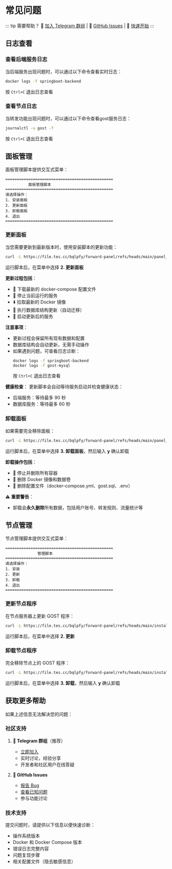 # 常见问题

::: tip 需要帮助？
📱 [加入 Telegram 群组](https://t.me/+wdVDni1fdyI0YzE1) | 🐛 [GitHub Issues](https://github.com/bqlpfy/forward-panel/issues) | 🚀 [快速开始](/getting-started)
:::



## 日志查看

### 查看后端服务日志

当后端服务出现问题时，可以通过以下命令查看实时日志：

```bash
docker logs -f springboot-backend
```

按 `Ctrl+C` 退出日志查看

### 查看节点日志

当转发功能出现问题时，可以通过以下命令查看gost服务日志：

```bash
journalctl -u gost -f
```

按 `Ctrl+C` 退出日志查看

## 面板管理

面板管理脚本提供交互式菜单：
```
===============================================
          面板管理脚本
===============================================
请选择操作：
1. 安装面板
2. 更新面板
3. 卸载面板
4. 退出
===============================================
```

### 更新面板

当您需要更新到最新版本时，使用安装脚本的更新功能：

```bash
curl -L https://file.tes.cc/bqlpfy/forward-panel/refs/heads/main/panel_install.sh -o panel_install.sh && chmod +x panel_install.sh && ./panel_install.sh
```

运行脚本后，在菜单中选择 **2. 更新面板**

**更新过程包括**：
- 🔽 下载最新的 docker-compose 配置文件
- 🛑 停止当前运行的服务
- ⬇️ 拉取最新的 Docker 镜像
- 🔄 执行数据库结构更新（自动迁移）
- 🚀 启动更新后的服务

**注意事项**：
- 更新过程会保留所有现有数据和配置
- 数据库结构会自动更新，无需手动操作
- 如果遇到问题，可查看日志诊断：
  ```bash
  docker logs -f springboot-backend
  docker logs -f gost-mysql
  ```
  按 `Ctrl+C` 退出日志查看

**健康检查**：
更新脚本会自动等待服务启动并检查健康状态：
- 后端服务：等待最多 90 秒
- 数据库服务：等待最多 60 秒

### 卸载面板

如果需要完全移除面板：

```bash
curl -L https://file.tes.cc/bqlpfy/forward-panel/refs/heads/main/panel_install.sh -o panel_install.sh && chmod +x panel_install.sh && ./panel_install.sh
```

运行脚本后，在菜单中选择 **3. 卸载面板**，然后输入 **y** 确认卸载

**卸载操作包括**：
- 🛑 停止并删除所有容器
- 🧹 删除 Docker 镜像和数据卷
- 📁 删除配置文件（docker-compose.yml、gost.sql、.env）

⚠️ **重要警告**：
- 卸载会**永久删除**所有数据，包括用户账号、转发规则、流量统计等

## 节点管理

节点管理脚本提供交互式菜单：
```
===============================================
              管理脚本
===============================================
请选择操作：
1. 安装
2. 更新
3. 卸载
4. 退出
===============================================
```

### 更新节点程序

在节点服务器上更新 GOST 程序：

```bash
curl -L https://file.tes.cc/bqlpfy/forward-panel/refs/heads/main/install.sh -o install.sh && chmod +x install.sh && ./install.sh
```

运行脚本后，在菜单中选择 **2. 更新**


### 卸载节点程序

完全移除节点上的 GOST 程序：

```bash
curl -L https://file.tes.cc/bqlpfy/forward-panel/refs/heads/main/install.sh -o install.sh && chmod +x install.sh && ./install.sh
```

运行脚本后，在菜单中选择 **3. 卸载**，然后输入 **y** 确认卸载

## 获取更多帮助

如果上述信息无法解决您的问题：

### 社区支持

1. **💬 Telegram 群组**（推荐）
   - [立即加入](https://t.me/+wdVDni1fdyI0YzE1)
   - 实时讨论，经验分享
   - 开发者和社区用户在线答疑

2. **🐛 GitHub Issues**
   - [报告 Bug](https://github.com/bqlpfy/forward-panel/issues/new)
   - [查看已知问题](https://github.com/bqlpfy/forward-panel/issues)
   - 参与功能讨论

### 技术支持

提交问题时，请提供以下信息以便快速诊断：

- 操作系统版本
- Docker 和 Docker Compose 版本
- 错误日志完整内容
- 问题复现步骤
- 相关配置文件（隐去敏感信息）

